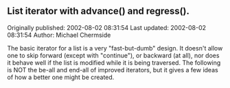 ## List iterator with advance() and regress(). 
Originally published: 2002-08-02 08:31:54 
Last updated: 2002-08-02 08:31:54 
Author: Michael Chermside 
 
The basic iterator for a list is a very "fast-but-dumb" design. It doesn't allow one to skip forward (except with "continue"), or backward (at all), nor does it behave well if the list is modified while it is being traversed. The following is NOT the be-all and end-all of improved iterators, but it gives a few ideas of how a better one might be created.